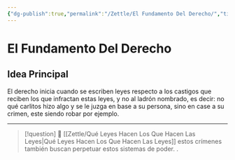 ```yaml
---
{"dg-publish":true,"permalink":"/Zettle/El Fundamento Del Derecho/","title":"El Fundamento Del Derecho","updated":"2023-12-30T18:06:11.368-05:00"}
---
```



# El Fundamento Del Derecho

## Idea Principal
El derecho inicia cuando se escriben leyes respecto a los castigos que reciben los que infractan estas leyes, y no al ladrón nombrado, es decir: no qué carlitos hizo algo y se le juzga en base a su persona, sino en case a su crimen, este siendo robar por ejemplo.

- - - 
> [!question] 🔗
> [[Zettle/Qué Leyes Hacen Los Que Hacen Las Leyes\|Qué Leyes Hacen Los Que Hacen Las Leyes]] estos crímenes también buscan perpetuar estos sistemas de poder.
> .
